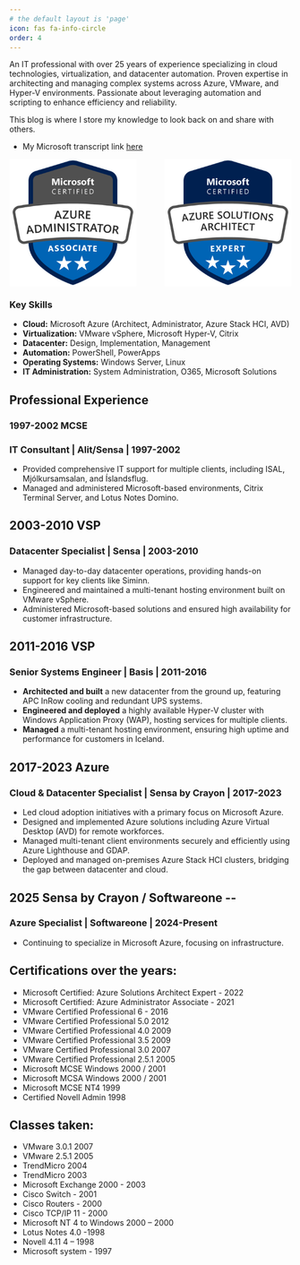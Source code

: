 ```yaml
---
# the default layout is 'page'
icon: fas fa-info-circle
order: 4
---
```


An IT professional with over 25 years of experience specializing in cloud technologies, virtualization, and datacenter automation. Proven expertise in architecting and managing complex systems across Azure, VMware, and Hyper-V environments. Passionate about leveraging automation and scripting to enhance efficiency and reliability.

This blog is where I store my knowledge to look back on and share with others.

* My Microsoft transcript link [here](https://learn.microsoft.com/en-us/users/lubenz007/transcript/v25q3ipzxz65rjr?tab=credentials-tab&source=docs)

<div style="display: flex; justify-content: space-between;">
  <img src="/assets/img/blog/azure-administrator-associate.png" alt="Azure Administrator Associate" style="width: 45%;">
  <img src="/assets/img/blog/azure-solutions-architect-expert.png" alt="Azure Solutions Architect Expert" style="width: 45%;">
</div>

### Key Skills

*   **Cloud:** Microsoft Azure (Architect, Administrator, Azure Stack HCI, AVD)
*   **Virtualization:** VMware vSphere, Microsoft Hyper-V, Citrix
*   **Datacenter:** Design, Implementation, Management
*   **Automation:** PowerShell, PowerApps
*   **Operating Systems:** Windows Server, Linux
*   **IT Administration:** System Administration, O365, Microsoft Solutions

## Professional Experience

### 1997-2002 MCSE
### IT Consultant | Alit/Sensa | 1997-2002
* Provided comprehensive IT support for multiple clients, including ISAL, Mjólkursamsalan, and Íslandsflug.
* Managed and administered Microsoft-based environments, Citrix Terminal Server, and Lotus Notes Domino.


## 2003-2010 VSP
### Datacenter Specialist | Sensa | 2003-2010
*   Managed day-to-day datacenter operations, providing hands-on support for key clients like Siminn.
*   Engineered and maintained a multi-tenant hosting environment built on VMware vSphere.
*   Administered Microsoft-based solutions and ensured high availability for customer infrastructure.


## 2011-2016 VSP
### Senior Systems Engineer | Basis | 2011-2016
*   **Architected and built** a new datacenter from the ground up, featuring APC InRow cooling and redundant UPS systems.
*   **Engineered and deployed** a highly available Hyper-V cluster with Windows Application Proxy (WAP), hosting services for multiple clients.
*   **Managed** a multi-tenant hosting environment, ensuring high uptime and performance for customers in Iceland.


## 2017-2023 Azure
### Cloud & Datacenter Specialist | Sensa by Crayon | 2017-2023
*   Led cloud adoption initiatives with a primary focus on Microsoft Azure.
*   Designed and implemented Azure solutions including Azure Virtual Desktop (AVD) for remote workforces.
*   Managed multi-tenant client environments securely and efficiently using Azure Lighthouse and GDAP.
*   Deployed and managed on-premises Azure Stack HCI clusters, bridging the gap between datacenter and cloud.


## 2025 Sensa by Crayon / Softwareone --
### Azure Specialist | Softwareone | 2024-Present
*   Continuing to specialize in Microsoft Azure, focusing on infrastructure.


## Certifications over the years:
* Microsoft Certified: Azure Solutions Architect Expert - 2022
* Microsoft Certified: Azure Administrator Associate - 2021
* VMware Certified Professional 6 - 2016
* VMware Certified Professional 5.0 2012
* VMware Certified Professional 4.0 2009
* VMware Certified Professional 3.5 2009
* VMware Certified Professional 3.0 2007
* VMware Certified Professional 2.5.1 2005
* Microsoft MCSE Windows 2000 / 2001
* Microsoft MCSA Windows 2000 / 2001 
* Microsoft MCSE NT4 1999
* Certified Novell Admin 1998

## Classes taken:
* VMware 3.0.1 2007
* VMware 2.5.1 2005
* TrendMicro 2004
* TrendMicro 2003
* Microsoft Exchange 2000 - 2003
* Cisco Switch - 2001
* Cisco Routers - 2000
* Cisco TCP/IP 11 - 2000
* Microsoft NT 4 to Windows 2000 – 2000
* Lotus Notes 4.0 -1998
* Novell 4.11 4 – 1998
* Microsoft system - 1997
